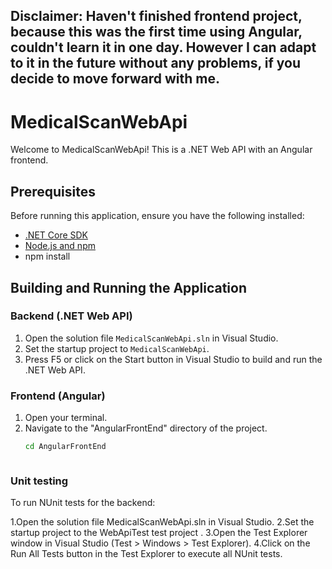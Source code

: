 ## Disclaimer: Haven't finished frontend project, because this was the first time using Angular, couldn't learn it in one day. However I can adapt to it in the future without any problems, if you decide to move forward with me.

# MedicalScanWebApi

Welcome to MedicalScanWebApi! This is a .NET Web API with an Angular frontend.

## Prerequisites

Before running this application, ensure you have the following installed:

- [.NET Core SDK](https://dotnet.microsoft.com/download)
- [Node.js and npm](https://nodejs.org/)
- npm install

## Building and Running the Application

### Backend (.NET Web API)

1. Open the solution file `MedicalScanWebApi.sln` in Visual Studio.
2. Set the startup project to `MedicalScanWebApi`.
3. Press F5 or click on the Start button in Visual Studio to build and run the .NET Web API.

### Frontend (Angular)

1. Open your terminal.
2. Navigate to the "AngularFrontEnd" directory of the project.
   ```bash
   cd AngularFrontEnd


   
### Unit testing
To run NUnit tests for the backend:

1.Open the solution file MedicalScanWebApi.sln in Visual Studio.
2.Set the startup project to the WebApiTest test project .
3.Open the Test Explorer window in Visual Studio (Test > Windows > Test Explorer).
4.Click on the Run All Tests button in the Test Explorer to execute all NUnit tests.
